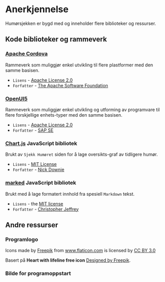 ﻿# Anerkjennelse #

Humørsjekken er bygd med og inneholder flere biblioteker og ressurser.

## Kode biblioteker og rammeverk ##

### [Apache Cordova][cordova] ###

Rammeverk som muliggjør enkel utvikling til flere plastformer med den samme 
basisen.

* `Lisens` - [Apache License 2.0][cordova-license]
* `Forfatter` - [The Apache Software Foundation][cordova-author]

### [OpenUI5][openui5] ###

Rammeverk som muliggjør enkel utvikling og utforming av programvare til flere 
forskjellige enhets-typer med den samme basisen.

* `Lisens` - [Apache License 2.0][openui5-license]
* `Forfatter` - [SAP SE][openui5-author]

### [Chart.js][chartjs] JavaScript bibliotek ###

Brukt av `Sjekk Humøret` siden for å lage oversikts-graf av tidligere humør.

* `Lisens` - [MIT License][chartjs-license]
* `Forfatter` - [Nick Downie](http://www.nickdownie.com/)

### [marked][marked] JavaScript bibliotek ###

Brukt med å lage formatert innhold fra spesiell `Markdown` tekst.

* `Lisens` - the [MIT license][marked-license]
* `Forfatter` - [Christopher Jeffrey][marked-author]


[cordova]: https://cordova.apache.org/ "Apache Cordova"
[cordova-license]: http://www.apache.org/licenses/LICENSE-2.0 "Apache License 2.0"
[cordova-author]: https://www.apache.org/ "The Apache Software Foundation"

[openui5]: http://openui5.org/ "OpenUI5"
[openui5-license]: https://github.com/SAP/openui5/blob/master/LICENSE.txt "Apache License 2.0"
[openui5-author]: http://developers.sap.com/ "SAP SE"

[chartjs]: http://www.chartjs.org/ "Chart.js"
[chartjs-license]: https://github.com/nnnick/Chart.js/blob/master/LICENSE.md "MIT License"

[marked]: https://github.com/chjj/marked "marked"
[marked-license]: https://github.com/chjj/marked/blob/master/LICENSE "MIT license"
[marked-author]: https://github.com/chjj/ "Christopher Jeffrey"

## Andre ressurser ##

### Programlogo ###

<div>Icons made by <a href="http://www.freepik.com" title="Freepik">Freepik</a> from <a href="http://www.flaticon.com" title="Flaticon">www.flaticon.com</a>             is licensed by <a href="http://creativecommons.org/licenses/by/3.0/" title="Creative Commons BY 3.0">CC BY 3.0</a></div>

Basert på **Heart with lifeline free icon** [Designed by Freepik](http://www.flaticon.com/free-icon/heart-with-lifeline_55194).

### Bilde for programoppstart ###

